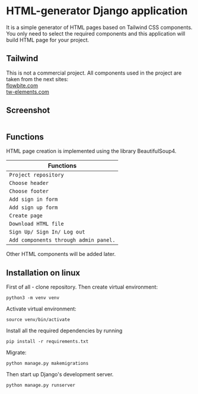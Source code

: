 # HTML-generator Django application
It is a simple generator of HTML pages based on Tailwind CSS components. You only need to select the required components and this application will build HTML page for your project.

## Tailwind
This is not a commercial project. All components used in the project are taken from the next sites: \
[flowbite.com](https://flowbite.com/) \
[tw-elements.com](https://tw-elements.com/) 

## Screenshot
<image align="center" src="tailwind_generator/static/img/screen.png" alt="">

## Functions
HTML page creation is implemented using the library BeautifulSoup4.

Functions |
-- |
`Project repository` |
`Choose header` |
`Choose footer` |
`Add sign in form` |
`Add sign up form` |
`Create page` |
`Download HTML file` |
`Sign Up/ Sign In/ Log out` |
`Add components through admin panel.` |

Other HTML components will be added later.

## Installation on linux
First of all - clone repository.
Then create virtual environment:
```
python3 -m venv venv
```
Activate virtual environment:
```
source venv/bin/activate
```
Install all the required dependencies by running
```
pip install -r requirements.txt
```

Migrate:
```
python manage.py makemigrations
```

Then start up Django's development server.
```
python manage.py runserver
```